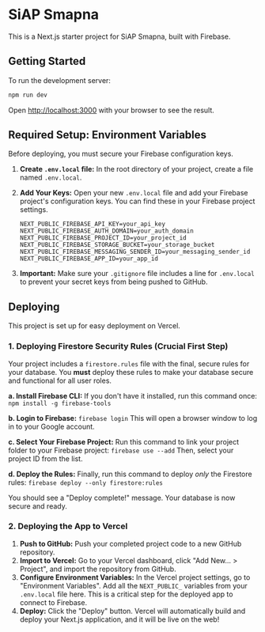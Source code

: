 # SiAP Smapna

This is a Next.js starter project for SiAP Smapna, built with Firebase.

## Getting Started

To run the development server:

```bash
npm run dev
```

Open [http://localhost:3000](http://localhost:3000) with your browser to see the result.

## Required Setup: Environment Variables

Before deploying, you must secure your Firebase configuration keys.

1.  **Create `.env.local` file:** In the root directory of your project, create a file named `.env.local`.

2.  **Add Your Keys:** Open your new `.env.local` file and add your Firebase project's configuration keys. You can find these in your Firebase project settings.

    ```
    NEXT_PUBLIC_FIREBASE_API_KEY=your_api_key
    NEXT_PUBLIC_FIREBASE_AUTH_DOMAIN=your_auth_domain
    NEXT_PUBLIC_FIREBASE_PROJECT_ID=your_project_id
    NEXT_PUBLIC_FIREBASE_STORAGE_BUCKET=your_storage_bucket
    NEXT_PUBLIC_FIREBASE_MESSAGING_SENDER_ID=your_messaging_sender_id
    NEXT_PUBLIC_FIREBASE_APP_ID=your_app_id
    ```

3.  **Important:** Make sure your `.gitignore` file includes a line for `.env.local` to prevent your secret keys from being pushed to GitHub.

## Deploying

This project is set up for easy deployment on Vercel.

### 1. Deploying Firestore Security Rules (Crucial First Step)

Your project includes a `firestore.rules` file with the final, secure rules for your database. You **must** deploy these rules to make your database secure and functional for all user roles.

**a. Install Firebase CLI:**
If you don't have it installed, run this command once:
`npm install -g firebase-tools`

**b. Login to Firebase:**
`firebase login`
This will open a browser window to log in to your Google account.

**c. Select Your Firebase Project:**
Run this command to link your project folder to your Firebase project:
`firebase use --add`
Then, select your project ID from the list.

**d. Deploy the Rules:**
Finally, run this command to deploy *only* the Firestore rules:
`firebase deploy --only firestore:rules`

You should see a "Deploy complete!" message. Your database is now secure and ready.

### 2. Deploying the App to Vercel

1.  **Push to GitHub:** Push your completed project code to a new GitHub repository.
2.  **Import to Vercel:** Go to your Vercel dashboard, click "Add New... > Project", and import the repository from GitHub.
3.  **Configure Environment Variables:** In the Vercel project settings, go to "Environment Variables". Add all the `NEXT_PUBLIC_` variables from your `.env.local` file here. This is a critical step for the deployed app to connect to Firebase.
4.  **Deploy:** Click the "Deploy" button. Vercel will automatically build and deploy your Next.js application, and it will be live on the web!
